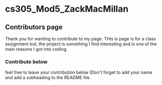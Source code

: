 # cs305_Mod5_ZackMacMillan
## Contributors page
Thank you for wanting to contribute to my page. THis is page is for a class assignment but, the project is something I find interesting and is one of the main reasons I got into coding. 
### Contribute below
feel free to leave your contribution below (Don't forget to add your name and add a subheading to the README file.
